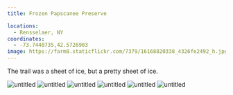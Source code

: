 ```yaml
---
title: Frozen Papscanee Preserve

locations:
  - Rensselaer, NY
coordinates:
  - -73.7440735,42.5726903
image: https://farm8.staticflickr.com/7379/16168820338_4326fe2492_h.jpg
---
```


The trail was a sheet of ice, but a pretty sheet of ice.

<div class="photos">

<img src="https://farm8.staticflickr.com/7457/16354685401_64e059a19f_h.jpg" class="img-half" alt="untitled">

<img src="https://farm8.staticflickr.com/7443/16354683421_e3dadd66e8_h.jpg" class="img-half" alt="untitled">

<img src="https://farm8.staticflickr.com/7379/16168820338_4326fe2492_h.jpg"  alt="untitled">

<img src="https://farm8.staticflickr.com/7421/16169067310_687bfc0c26_h.jpg" alt="untitled">

<img src="https://farm9.staticflickr.com/8603/16168813218_45ce8f2f01_h.jpg" class="img-half" alt="untitled">

<img src="https://farm8.staticflickr.com/7316/16168812768_50e6778961_h.jpg" class="img-half" alt="untitled">
</div>
